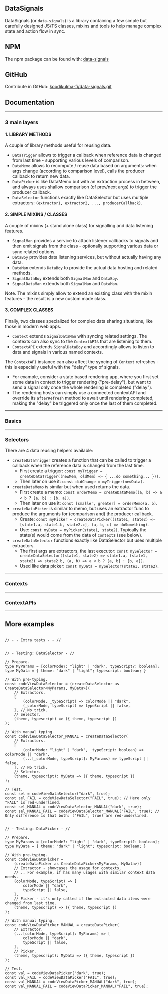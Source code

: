 ## DataSignals

DataSignals (or `data-signals`) is a library containing a few simple but carefully designed JS/TS classes, mixins and tools to help manage complex state and action flow in sync.

## NPM

The npm package can be found with: [data-signals](https://www.npmjs.com/package/data-signals)

## GitHub

Contribute in GitHub: [koodikulma-fi/data-signals.git](https://github.com/koodikulma-fi/data-signals.git)

## Documentation

---

### 3 main layers

#### 1. LIBRARY METHODS

A couple of library methods useful for reusing data.
- `DataTrigger` allows to trigger a callback when reference data is changed from last time - supporting various levels of comparison.
- `DataMemo` allows to recompute / reuse data based on arguments: when args change (according to comparison level), calls the producer callback to return new data.
- `DataPicker` is like DataMemo but with an extraction process in between, and always uses shallow comparison (of prev/next args) to trigger the producer callback.
- `DataSelector` functions exactly like DataSelector but uses multiple extractors: `(extractor1, extractor2, ..., producerCallback)`.

#### 2. SIMPLE MIXINS / CLASSES

A couple of mixins (+ stand alone class) for signalling and data listening features.
- `SignalMan` provides a service to attach listener callbacks to signals and then emit signals from the class - optionally supporting various data or sync related options.
- `DataBoy` provides data listening services, but without actually having any data.
- `DataMan` extends `DataBoy` to provide the actual data hosting and related methods.
- `SignalDataBoy` extends both `SignalMan` and `DataBoy`.
- `SignalDataMan` extends both `SignalMan` and `DataMan`.

Note. The mixins simply allow to extend an existing class with the mixin features - the result is a new custom made class.

#### 3. COMPLEX CLASSES

Finally, two classes specialized for complex data sharing situations, like those in modern web apps.
- `Context` extends `SignalDataMan` with syncing related settings. The contexts can also sync to the `ContextAPI`s that are listening to them.
- `ContextAPI` extends `SignalDataBoy` and accordingly allows to listen to data and signals in various named contexts.

The `ContextAPI` instance can also affect the syncing of `Context` refreshes - this is especially useful with the "delay" type of signals.
- For example, consider a state based rendering app, where you first set some data in context to trigger rendering ("pre-delay"), but want to send a signal only once the whole rendering is completed ("delay").
- The rendering hosts can simply use a connected contextAPI and override its `afterRefresh` method to await until rendering completed, making the "delay" be triggered only once the last of them completed.

---

### Basics

---

### Selectors
There are 4 data reusing helpers available:
- `createDataTrigger` creates a function that can be called to trigger a callback when the reference data is changed from the last time.
    * First create a trigger: `const myTrigger = createDataTrigger((newMem, oldMem) => { ...do something... }))`.
    * Then later on use it: `const didChange = myTrigger(newData)`.
- `createDataMemo` is similar but when used returns the data.
    * First create a memo: `const orderMemo = createDataMemo((a, b) => a < b ? [a, b] : [b, a])`.
    * Then later on use it: `const [smaller, greater] = orderMemo(a, b)`.
- `createDataPicker` is similar to memo, but uses an extractor func to produce the arguments for (comparison and) the producer callback.
    * Create: `const myPicker = createDataPicker((state1, state2) => [state1.a, state1.b, state2.c], (a, b, c) => doSomething)`.
    * Use: `const myData = myPicker(state1, state2)`. Typically the state(s) would come from the data of `Context`s (see below).
- `createDataSelector` functions exactly like DataSelector but uses multiple extractors.
    * The first args are extractors, the last executor: `const mySelector = createDataSelector((state1, state2) => state1.a, (state1, state2) => state2.b, (a, b) => a < b ? [a, b] : [b, a])`.
    * Used like data picker: `const myData = mySelector(state1, state2)`.

---

### Contexts

---

### ContextAPIs

---

## More examples

```

// - - Extra tests - - //


// - Testing: DataSelector - //

// Prepare.
type MyParams = [colorMode?: "light" | "dark", typeScript?: boolean];
type MyData = { theme: "dark" | "light"; typescript: boolean; }

// With pre-typing.
const codeViewDataSelector = (createDataSelector as CreateDataSelector<MyParams, MyData>)(
    // Extractors.
    [
        (colorMode, _typeScript) => colorMode || "dark",
        (_colorMode, typeScript) => typeScript || false,
    ], // No trick.
    // Selector.
    (theme, typescript) => ({ theme, typescript })
);

// With manual typing.
const codeViewDataSelector_MANUAL = createDataSelector(
    // Extractors.
    [
        (colorMode: "light" | "dark", _typeScript: boolean) => colorMode || "dark",
        (...[_colorMode, typeScript]: MyParams) => typeScript || false,
    ], // No trick.
    // Selector.
    (theme, typescript): MyData => ({ theme, typescript })
);

// Test.
const sel = codeViewDataSelector("dark", true);
const sel_FAIL = codeViewDataSelector("FAIL", true); // Here only "FAIL" is red-underlined.
const sel_MANUAL = codeViewDataSelector_MANUAL("dark", true);
const sel_MANUAL_FAIL = codeViewDataSelector_MANUAL("FAIL", true); // Only difference is that both: ("FAIL", true) are red-underlined.


// - Testing: DataPicker - //

// Prepare.
type MyParams = [colorMode?: "light" | "dark", typeScript?: boolean];
type MyData = { theme: "dark" | "light"; typescript: boolean; }

// With pre-typing.
const codeViewDataPicker =
    (createDataPicker as CreateDataPicker<MyParams, MyData>)(
    // Extractor - showcases the usage for contexts.
    // .. For example, if has many usages with similar context data needs.
    (colorMode, typeScript) => [
        colorMode || "dark",
        typeScript || false,
    ],
    // Picker - it's only called if the extracted data items were changed from last time.
    (theme, typescript) => ({ theme, typescript })
);

// With manual typing.
const codeViewDataPicker_MANUAL = createDataPicker(
    // Extractor.
    (...[colorMode, typeScript]: MyParams) => [
        colorMode || "dark",
        typeScript || false,
    ],
    // Picker.
    (theme, typescript): MyData => ({ theme, typescript })
);

// Test.
const val = codeViewDataPicker("dark", true);
const val_FAIL = codeViewDataPicker("FAIL", true);
const val_MANUAL = codeViewDataPicker_MANUAL("dark", true);
const val_MANUAL_FAIL = codeViewDataPicker_MANUAL("FAIL", true);

```

